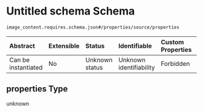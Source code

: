 # Untitled schema Schema

```txt
image_content.requires.schema.json#/properties/source/properties
```



| Abstract            | Extensible | Status         | Identifiable            | Custom Properties | Additional Properties | Access Restrictions | Defined In                                                                                                |
| :------------------ | :--------- | :------------- | :---------------------- | :---------------- | :-------------------- | :------------------ | :-------------------------------------------------------------------------------------------------------- |
| Can be instantiated | No         | Unknown status | Unknown identifiability | Forbidden         | Allowed               | none                | [image\_content.requires.schema.json\*](../out/image_content.requires.schema.json "open original schema") |

## properties Type

unknown
